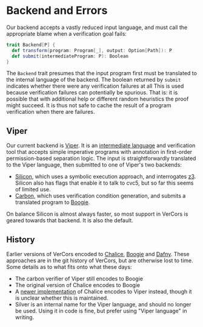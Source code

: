 # Backend and Errors

Our backend accepts a vastly reduced input language, and must call the appropriate blame when a verification goal fails:

```scala
trait Backend[P] {
  def transform(program: Program[_], output: Option[Path]): P
  def submit(intermediateProgram: P): Boolean
}
```

The `Backend` trait presumes that the input program first must be translated to the internal language of the backend. The boolean returned by `submit` indicates whether there were any verification failures at all This is used because verification failures can potentially be spurious. That is: it is possible that with additional help or different random heuristics the proof might succeed. It is thus not safe to cache the result of a program verification when there are failures.

## Viper

Our current backend is [Viper](http://viper.ethz.ch/tutorial/). It is an [intermediate language](https://github.com/viperproject/silver) and verification tool that accepts simple imperative programs with annotation in first-order permission-based separation logic. The input is straightforwardly translated to the Viper language, then submitted to one of Viper's two backends:

* [Silicon](https://github.com/viperproject/silicon/), which uses a symbolic execution approach, and interrogates [z3](https://github.com/z3prover/z3). Silicon also has flags that enable it to talk to cvc5, but so far this seems of limited use.
* [Carbon](https://github.com/viperproject/carbon), which uses verification condition generation, and submits a translated program to [Boogie](https://github.com/boogie-org/boogie).

On balance Silicon is almost always faster, so most support in VerCors is geared towards that backend. It is also the default.

## History

Earlier versions of VerCors encoded to [Chalice](https://www.pm.inf.ethz.ch/research/chalice.html), [Boogie](https://github.com/boogie-org/boogie) and [Dafny](https://dafny.org/). These approaches are in the git history of VerCors, but are otherwise lost to time. Some details as to what fits onto what these days:

* The carbon verifier of Viper still encodes to Boogie
* The original version of Chalice encodes to Boogie
* A [newer implementation](https://github.com/viperproject/chalice2silver) of Chalice encodes to Viper instead, though it is unclear whether this is maintained.
* Silver is an internal name for the Viper language, and should no longer be used. Using it in code is fine, but prefer using "Viper language" in writing.